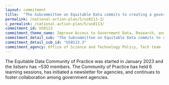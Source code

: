 ```yaml
---
layout: commitment
title:  "The Subcommittee on Equitable Data commits to creating a government-wide community of practice, including a listserv, learning assets such as “how to” guides, and regular webinars to share lessons learned across agencies."
permalink: /national-action-plan/5/us0113-3/
c_permalink: /national-action-plan/5/us0113/
commitment_id: US0113
commitment_theme_name: Improve Access to Government Data, Research, and Information
commitment_detail_sub: "The Subcommittee on Equitable Data commits to creating a government-wide community of practice, including a listserv, learning assets such as “how to” guides, and regular webinars to share lessons learned across agencies."
commitment_detail_sub_id: "US0113.3"
commitment_agency: Office of Science and Technology Policy, Tech team
---
```


The Equitable Data Community of Practice was started in January 2023 and the listserv has ~530 members. The Community of Practice has held 6 learning sessions, has initiated a newsletter for agencies, and continues to foster collaboration among government agencies.